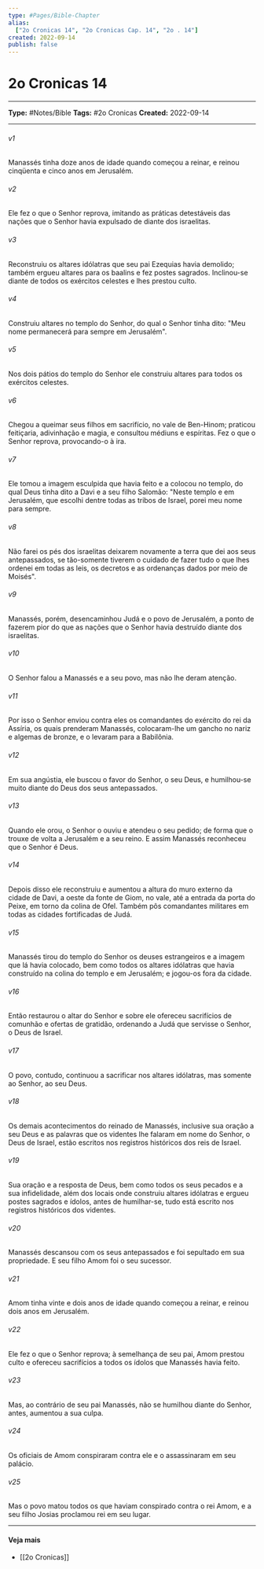 ```yaml
---
type: #Pages/Bible-Chapter
alias:
  ["2o Cronicas 14", "2o Cronicas Cap. 14", "2o . 14"]
created: 2022-09-14
publish: false
---
```


# 2o Cronicas 14

---

**Type:** #Notes/Bible
**Tags:** #2o Cronicas
**Created:** 2022-09-14

---

###### v1
Manassés tinha doze anos de idade quando começou a reinar, e reinou cinqüenta e cinco anos em Jerusalém.
###### v2
Ele fez o que o Senhor reprova, imitando as práticas detestáveis das nações que o Senhor havia expulsado de diante dos israelitas.
###### v3
Reconstruiu os altares idólatras que seu pai Ezequias havia demolido; também ergueu altares para os baalins e fez postes sagrados. Inclinou-se diante de todos os exércitos celestes e lhes prestou culto.
###### v4
Construiu altares no templo do Senhor, do qual o Senhor tinha dito: "Meu nome permanecerá para sempre em Jerusalém".
###### v5
Nos dois pátios do templo do Senhor ele construiu altares para todos os exércitos celestes.
###### v6
Chegou a queimar seus filhos em sacrifício, no vale de Ben-Hinom; praticou feitiçaria, adivinhação e magia, e consultou médiuns e espíritas. Fez o que o Senhor reprova, provocando-o à ira.
###### v7
Ele tomou a imagem esculpida que havia feito e a colocou no templo, do qual Deus tinha dito a Davi e a seu filho Salomão: "Neste templo e em Jerusalém, que escolhi dentre todas as tribos de Israel, porei meu nome para sempre.
###### v8
Não farei os pés dos israelitas deixarem novamente a terra que dei aos seus antepassados, se tão-somente tiverem o cuidado de fazer tudo o que lhes ordenei em todas as leis, os decretos e as ordenanças dados por meio de Moisés".
###### v9
Manassés, porém, desencaminhou Judá e o povo de Jerusalém, a ponto de fazerem pior do que as nações que o Senhor havia destruído diante dos israelitas.
###### v10
O Senhor falou a Manassés e a seu povo, mas não lhe deram atenção.
###### v11
Por isso o Senhor enviou contra eles os comandantes do exército do rei da Assíria, os quais prenderam Manassés, colocaram-lhe um gancho no nariz e algemas de bronze, e o levaram para a Babilônia.
###### v12
Em sua angústia, ele buscou o favor do Senhor, o seu Deus, e humilhou-se muito diante do Deus dos seus antepassados.
###### v13
Quando ele orou, o Senhor o ouviu e atendeu o seu pedido; de forma que o trouxe de volta a Jerusalém e a seu reino. E assim Manassés reconheceu que o Senhor é Deus.
###### v14
Depois disso ele reconstruiu e aumentou a altura do muro externo da cidade de Davi, a oeste da fonte de Giom, no vale, até a entrada da porta do Peixe, em torno da colina de Ofel. Também pôs comandantes militares em todas as cidades fortificadas de Judá.
###### v15
Manassés tirou do templo do Senhor os deuses estrangeiros e a imagem que lá havia colocado, bem como todos os altares idólatras que havia construído na colina do templo e em Jerusalém; e jogou-os fora da cidade.
###### v16
Então restaurou o altar do Senhor e sobre ele ofereceu sacrifícios de comunhão e ofertas de gratidão, ordenando a Judá que servisse o Senhor, o Deus de Israel.
###### v17
O povo, contudo, continuou a sacrificar nos altares idólatras, mas somente ao Senhor, ao seu Deus.
###### v18
Os demais acontecimentos do reinado de Manassés, inclusive sua oração a seu Deus e as palavras que os videntes lhe falaram em nome do Senhor, o Deus de Israel, estão escritos nos registros históricos dos reis de Israel.
###### v19
Sua oração e a resposta de Deus, bem como todos os seus pecados e a sua infidelidade, além dos locais onde construiu altares idólatras e ergueu postes sagrados e ídolos, antes de humilhar-se, tudo está escrito nos registros históricos dos videntes.
###### v20
Manassés descansou com os seus antepassados e foi sepultado em sua propriedade. E seu filho Amom foi o seu sucessor.
###### v21
Amom tinha vinte e dois anos de idade quando começou a reinar, e reinou dois anos em Jerusalém.
###### v22
Ele fez o que o Senhor reprova; à semelhança de seu pai, Amom prestou culto e ofereceu sacrifícios a todos os ídolos que Manassés havia feito.
###### v23
Mas, ao contrário de seu pai Manassés, não se humilhou diante do Senhor, antes, aumentou a sua culpa.
###### v24
Os oficiais de Amom conspiraram contra ele e o assassinaram em seu palácio.
###### v25
Mas o povo matou todos os que haviam conspirado contra o rei Amom, e a seu filho Josias proclamou rei em seu lugar.


---

#### Veja mais

- [[2o Cronicas]]
